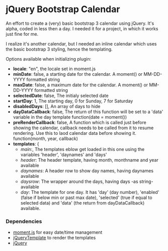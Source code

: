 # jQuery Bootstrap Calendar

An effort to create a (very) basic bootstrap 3 calendar using jQuery. It's alpha, coded in less then a day. I needed it for a project, in which it works just fine for me.

I realize it's another calendar, but I needed an inline calendar which uses the basic bootstrap 3 styling, hence the templating.

Options available when initializing plugin:

* __locale__: "en", the locale set in moment.js
* __minDate__: false, a starting date for the calendar. A moment() or MM-DD-YYYY formatted string
* __maxDate__: false, a maximum date for the calendar. A moment() or MM-DD-YYYY formatted string
* __selectedDate__: false, The initialy selected date
* __startDay__: 1, The starting day, 0 for Sunday, 7 for Saturday
* __disabledDays__: [], An array of days to hide
* __dayDataCallback__: false, The return of this function will be set to a 'data' variable in the day template function(date = moment())
* __preRenderCallback__: false, A function which is called just before showing the calendar, callback needs to be called from it to resume rendering. Use this to laod calendar data before showing it. function(month, year, callback)
* __templates__: {
	* _main_:, The templates eblow get loaded in this one using the variables 'header', 'daynames' and 'days'
	* _header_: The header template, having month, monthname and year available
	* _daynames_: A header row to show day names, having daynames available
	* _daysrow_: The wrapper around the days, having days -as string- available
	* _day_: The template for one day. It has 'day' (day number), 'enabled' (false if below min or past max date), 'selected' (true if equal to selected data) and 'data' (the return from dayDataCallback) available.

### Dependencies

 * [moment.js](http://momentjs.com/) for easy date/time management
 * [jQueryTemplate](https://github.com/Satsume/jQueryTemplate) to render the templates
 * [jQuery](http://jquery.com/)
